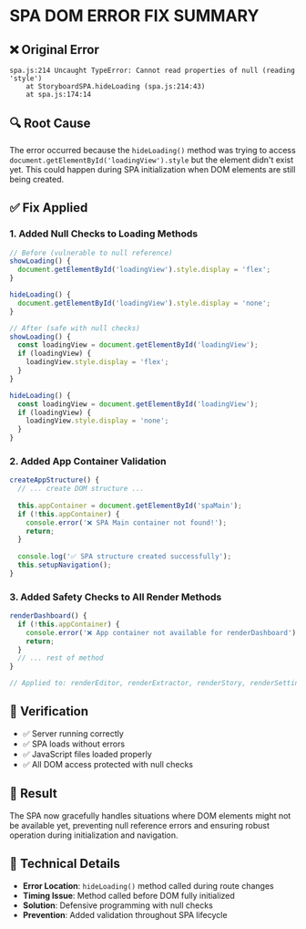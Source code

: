 # SPA DOM ERROR FIX SUMMARY

## ❌ Original Error
```
spa.js:214 Uncaught TypeError: Cannot read properties of null (reading 'style')
    at StoryboardSPA.hideLoading (spa.js:214:43)
    at spa.js:174:14
```

## 🔍 Root Cause
The error occurred because the `hideLoading()` method was trying to access `document.getElementById('loadingView').style` but the element didn't exist yet. This could happen during SPA initialization when DOM elements are still being created.

## ✅ Fix Applied

### 1. Added Null Checks to Loading Methods
```javascript
// Before (vulnerable to null reference)
showLoading() {
  document.getElementById('loadingView').style.display = 'flex';
}

hideLoading() {
  document.getElementById('loadingView').style.display = 'none';
}

// After (safe with null checks)
showLoading() {
  const loadingView = document.getElementById('loadingView');
  if (loadingView) {
    loadingView.style.display = 'flex';
  }
}

hideLoading() {
  const loadingView = document.getElementById('loadingView');
  if (loadingView) {
    loadingView.style.display = 'none';
  }
}
```

### 2. Added App Container Validation
```javascript
createAppStructure() {
  // ... create DOM structure ...
  
  this.appContainer = document.getElementById('spaMain');
  if (!this.appContainer) {
    console.error('❌ SPA Main container not found!');
    return;
  }
  
  console.log('✅ SPA structure created successfully');
  this.setupNavigation();
}
```

### 3. Added Safety Checks to All Render Methods
```javascript
renderDashboard() {
  if (!this.appContainer) {
    console.error('❌ App container not available for renderDashboard');
    return;
  }
  // ... rest of method
}

// Applied to: renderEditor, renderExtractor, renderStory, renderSettings
```

## 🧪 Verification
- ✅ Server running correctly
- ✅ SPA loads without errors
- ✅ JavaScript files loaded properly
- ✅ All DOM access protected with null checks

## 🎯 Result
The SPA now gracefully handles situations where DOM elements might not be available yet, preventing null reference errors and ensuring robust operation during initialization and navigation.

## 🔧 Technical Details
- **Error Location**: `hideLoading()` method called during route changes
- **Timing Issue**: Method called before DOM fully initialized
- **Solution**: Defensive programming with null checks
- **Prevention**: Added validation throughout SPA lifecycle
